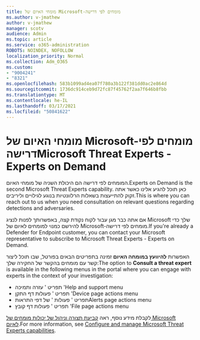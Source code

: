 ```yaml
---
title: מומחי האיום של Microsoft-מומחים לפי דרישה
ms.author: v-jmathew
author: v-jmathew
manager: scotv
audience: Admin
ms.topic: article
ms.service: o365-administration
ROBOTS: NOINDEX, NOFOLLOW
localization_priority: Normal
ms.collection: Adm_O365
ms.custom:
- "9004241"
- "8321"
ms.openlocfilehash: 583b1099ad4ea07f780a3b122f381dd0ac2e864d
ms.sourcegitcommit: 1736dc914ceb9d72fc87f45762f2aa7f646b8fbb
ms.translationtype: MT
ms.contentlocale: he-IL
ms.lasthandoff: 03/17/2021
ms.locfileid: "50841622"
---
```

# <a name="microsoft-threat-experts---experts-on-demand"></a><span data-ttu-id="7feba-102">מומחי האיום של Microsoft-מומחים לפי דרישה</span><span class="sxs-lookup"><span data-stu-id="7feba-102">Microsoft Threat Experts - Experts on Demand</span></span>

<span data-ttu-id="7feba-103">המומחים לפי דרישה הם היכולת השניה של מומחי האיום.</span><span class="sxs-lookup"><span data-stu-id="7feba-103">Experts on Demand is the second Microsoft Threat Experts capability.</span></span> <span data-ttu-id="7feba-104">כאן תוכל להגיע אלינו כאשר אתה זקוק להתייעצות בשאלות הרלוונטיות בנוגע לגילויים וליריבים.</span><span class="sxs-lookup"><span data-stu-id="7feba-104">This is where you can reach out to us when you need consultation on relevant questions regarding detections and adversaries.</span></span>

<span data-ttu-id="7feba-105">אם אתה כבר מגן עבור לקוח נקודת קצה, באפשרותך לפנות לנציג Microsoft שלך כדי להירשם כמנוי למומחים לאיום של Microsoft-מומחים לפי דרישה.</span><span class="sxs-lookup"><span data-stu-id="7feba-105">If you're already a Defender for Endpoint customer, you can contact your Microsoft representative to subscribe to Microsoft Threat Experts - Experts on Demand.</span></span>

<span data-ttu-id="7feba-106">האפשרות **להיוועץ במומחה האיום** זמינה בתפריטים הבאים בפורטל, שבו תוכל ליצור קשר עם מומחים בהקשר של החקירה שלך:</span><span class="sxs-lookup"><span data-stu-id="7feba-106">The option to **Consult a threat expert** is available in the following menus in the portal where you can engage with experts in the context of your investigation:</span></span>

- <span data-ttu-id="7feba-107">תפריט ' עזרה ותמיכה '</span><span class="sxs-lookup"><span data-stu-id="7feba-107">Help and support menu</span></span>
- <span data-ttu-id="7feba-108">תפריט ' פעולות דף התקן '</span><span class="sxs-lookup"><span data-stu-id="7feba-108">Device page actions menu</span></span>
- <span data-ttu-id="7feba-109">תפריט ' פעולות ' של דפי התראות</span><span class="sxs-lookup"><span data-stu-id="7feba-109">Alerts page actions menu</span></span>
- <span data-ttu-id="7feba-110">תפריט ' פעולות דף קובץ '</span><span class="sxs-lookup"><span data-stu-id="7feba-110">File page actions menu</span></span>

<span data-ttu-id="7feba-111">לקבלת מידע נוסף, ראה [קביעת תצורה וניהול של יכולות מומחים של Microsoft לאיום](https://docs.microsoft.com/windows/security/threat-protection/microsoft-defender-atp/configure-microsoft-threat-experts).</span><span class="sxs-lookup"><span data-stu-id="7feba-111">For more information, see [Configure and manage Microsoft Threat Experts capabilities](https://docs.microsoft.com/windows/security/threat-protection/microsoft-defender-atp/configure-microsoft-threat-experts).</span></span>
